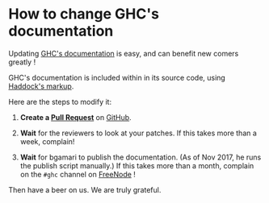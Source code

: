 # How to change GHC's documentation



Updating [
GHC's documentation](https://downloads.haskell.org/~ghc/latest/docs/html/libraries/) is easy, and can benefit new comers greatly !



GHC's documentation is included within in its source code, using [
Haddock's markup](http://haskell-haddock.readthedocs.io/en/latest/markup.html).



Here are the steps to modify it:


1. **Create a [
  Pull Request](https://github.com/ghc/ghc/pulls?utf8=%E2%9C%93&q=is%3Apr)** on [
  GitHub](https://github.com/ghc/ghc/). 

1. **Wait** for the reviewers to look at your patches. If this takes more than a week, complain! 

1. **Wait** for bgamari to publish the documentation. (As of Nov 2017, he runs the publish script manually.)  If this takes more than a month, complain on the `#ghc` channel on [
  FreeNode](http://freenode.net/) !  


Then have a beer on us.  We are truly grateful.


